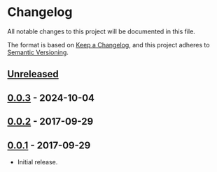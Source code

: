 # Changelog
All notable changes to this project will be documented in this file.

The format is based on [Keep a Changelog](https://keepachangelog.com/en/1.0.0/),
and this project adheres to [Semantic Versioning](https://semver.org/spec/v2.0.0.html).

## [Unreleased]

## [0.0.3] - 2024-10-04

## [0.0.2] - 2017-09-29

## [0.0.1] - 2017-09-29

- Initial release.

[Unreleased]: https://github.com/jaredhanson/chai-kerouac-middleware/compare/v0.0.3...HEAD
[0.0.3]: https://github.com/jaredhanson/chai-kerouac-middleware/compare/v0.0.2...v0.0.3
[0.0.2]: https://github.com/jaredhanson/chai-kerouac-middleware/compare/v0.0.1...v0.0.2
[0.0.1]: https://github.com/jaredhanson/chai-kerouac-middleware/releases/tag/v0.0.1
